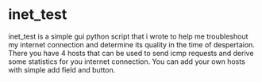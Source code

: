# inet_test
inet_test is a simple gui python script that i wrote to help me troubleshout my internet connection and determine its quality in the time of despertaion. 
There you have 4 hosts that can be used to send icmp requests and derive some statistics for you internet connection. You can add your own hosts with simple add field and button.
